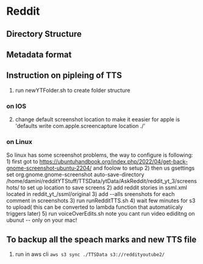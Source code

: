 # Reddit


## Directory Structure

## Metadata format

## Instruction on pipleing of TTS
1) run newYTFolder.sh to create folder structure
### on IOS
2) change default screenshot location to make it eeasier for apple is
    'defaults write com.apple.screencapture location ./'
### on Linux
So linux has some screenshot problems, the way to configure is following:
    1) first got to https://ubuntuhandbook.org/index.php/2022/04/get-back-gnome-screenshot-ubuntu-2204/ and foolow to setup
    2) then us gsettings set org.gnome.gnome-screenshot auto-save-directory /home/damini/redditYTStuff/TTSData/ytData/AskReddit/reddit_yt_3/screenshots/
    to set up location to save screens
2) add reddit stories in ssml.xml located in reddit_yt_/ssml/original
3) add --alls sreenshots for each comment in screenshots
3) run runRedditTTS.sh
4) wait few minutes for s3 to upload( this can be converted to lambda function that automatiicaly triggers later)
5) run voiceOverEdits.sh
note you cant run video ediditng on ubunut -- only on your mac!

## To backup all the speach marks and new TTS file
1) run in aws cli
    `aws s3 sync ./TTSData s3://reddityoutube2/`





